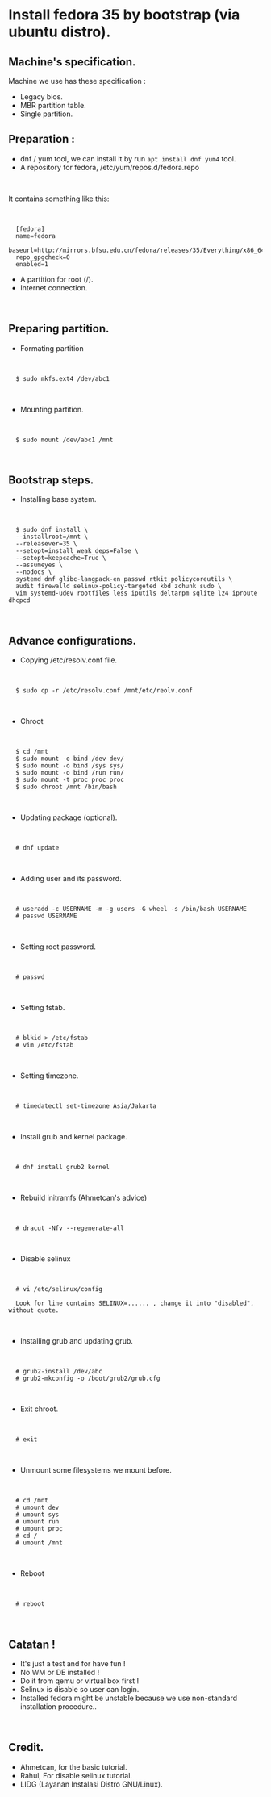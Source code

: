 # Install fedora 35 by bootstrap (via ubuntu distro).

## Machine's specification.

Machine we use has these specification :

- Legacy bios.
- MBR partition table.
- Single partition.


## Preparation :

- dnf / yum tool, we can install it by run `apt install dnf yum4` tool.
- A repository for fedora, /etc/yum/repos.d/fedora.repo

<br>

   It contains something like this:

<br>

      [fedora]
      name=fedora
      baseurl=http://mirrors.bfsu.edu.cn/fedora/releases/35/Everything/x86_64/os/
      repo_gpgcheck=0
      enabled=1 

- A partition for root (/).
- Internet connection.

<br>

## Preparing partition.

- Formating partition

<br>

      $ sudo mkfs.ext4 /dev/abc1

<br>

- Mounting partition.

<br>

      $ sudo mount /dev/abc1 /mnt

<br>

## Bootstrap steps.

- Installing base system.

<br>

      $ sudo dnf install \
      --installroot=/mnt \
      --releasever=35 \
      --setopt=install_weak_deps=False \
      --setopt=keepcache=True \
      --assumeyes \
      --nodocs \
      systemd dnf glibc-langpack-en passwd rtkit policycoreutils \
      audit firewalld selinux-policy-targeted kbd zchunk sudo \
      vim systemd-udev rootfiles less iputils deltarpm sqlite lz4 iproute dhcpcd

<br>

## Advance configurations.

- Copying /etc/resolv.conf file.

<br>

      $ sudo cp -r /etc/resolv.conf /mnt/etc/reolv.conf

<br>

- Chroot

<br>

      $ cd /mnt
      $ sudo mount -o bind /dev dev/
      $ sudo mount -o bind /sys sys/
      $ sudo mount -o bind /run run/
      $ sudo mount -t proc proc proc
      $ sudo chroot /mnt /bin/bash

<br>

- Updating package (optional).

<br>

      # dnf update

<br>

- Adding user and its password.

<br>

      # useradd -c USERNAME -m -g users -G wheel -s /bin/bash USERNAME
      # passwd USERNAME

<br>

- Setting root password.

<br>

      # passwd

<br>

- Setting fstab.

<br>

      # blkid > /etc/fstab
      # vim /etc/fstab

<br>

- Setting timezone.

<br>

      # timedatectl set-timezone Asia/Jakarta

<br>

- Install grub and kernel package. 

<br>

      # dnf install grub2 kernel

<br>

- Rebuild initramfs (Ahmetcan's advice)

<br>

      # dracut -Nfv --regenerate-all

<br>

- Disable selinux

<br>

      # vi /etc/selinux/config
      
      Look for line contains SELINUX=...... , change it into "disabled", without quote.

<br>

- Installing grub and updating grub.

<br>

      # grub2-install /dev/abc
      # grub2-mkconfig -o /boot/grub2/grub.cfg

<br>

- Exit chroot.

<br>

      # exit

<br>

- Unmount some filesystems we mount before.

<br>

      # cd /mnt
      # umount dev
      # umount sys
      # umount run
      # umount proc
      # cd /
      # umount /mnt

<br>

- Reboot

<br>

      # reboot

<br>

## Catatan !

- It's just a test and for have fun !
- No WM or DE installed !
- Do it from qemu or virtual box first !
- Selinux is disable so user can login.
- Installed fedora might be unstable because we use non-standard installation procedure..

<br>

## Credit.

- Ahmetcan, for the basic tutorial.
- Rahul, For disable selinux tutorial.
- LIDG (Layanan Instalasi Distro GNU/Linux).
